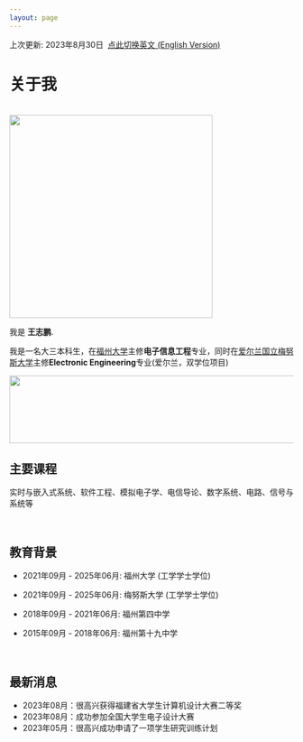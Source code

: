```yaml
---
layout: page
---
```


上次更新: 2023年8月30日&nbsp;  [点此切换英文 (English Version)](https://wangzhipeng2002.github.io/file/index-zh/)

# 关于我
<br>
<img src="https://wangzhipeng2002.github.io/zpth.jpg" class="floatpic" width="360" height="360">

我是 **王志鹏**.

我是一名大三本科生，在[福州大学](https://www.fzu.edu.cn/)主修**电子信息工程**专业，同时在[爱尔兰国立梅努斯大学](https://www.maynoothuniversity.ie/)主修**Electronic Engineering**专业(爱尔兰，双学位项目) 

<img src="https://wangzhipeng2002.github.io/fzu.jpg" class="floatpic" width="600" height="120">

<br>

## 主要课程

实时与嵌入式系统、软件工程、模拟电子学、电信导论、数字系统、电路、信号与系统等

<br>

## 教育背景

- 2021年09月 - 2025年06月: 福州大学 (工学学士学位)
- 2021年09月 - 2025年06月: 梅努斯大学 (工学学士学位)
- 2018年09月 - 2021年06月: 福州第四中学 
- 2015年09月 - 2018年06月: 福州第十九中学
  
  <br>

## 最新消息

- 2023年08月：很高兴获得福建省大学生计算机设计大赛二等奖
- 2023年08月：成功参加全国大学生电子设计大赛
- 2023年05月：很高兴成功申请了一项学生研究训练计划



